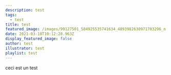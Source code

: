 ```yaml
---
description: test
tags:
  - test
title: test
featured_image: /images/99127501_584925535741634_4893982630971703296_n.jpg
date: 2021-03-18T10:12:28.963Z
display_featured_image: false
author: test
illustrator: test
playlist: test
---
```

ceci est un test